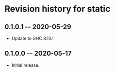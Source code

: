 # Revision history for static

## 0.1.0.1 -- 2020-05-29

* Update to GHC 8.10.1

## 0.1.0.0 -- 2020-05-17

* Initial release.
